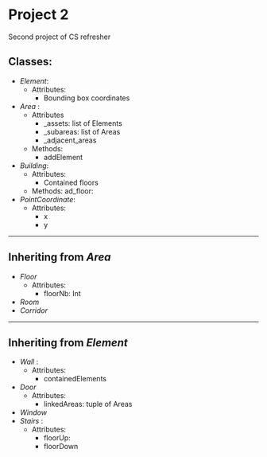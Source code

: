 # Project 2
Second project of CS refresher


## Classes:
- *Element*:
    - Attributes:
        - Bounding box coordinates
- *Area*  :
    - Attributes
        - _assets: list of Elements
        - _subareas: list of Areas
        - _adjacent_areas
    - Methods:
        - addElement
-  *Building*:
    - Attributes:
        - Contained floors
    - Methods: 
        ad_floor:
- *PointCoordinate*:
    - Attributes:
        - x
        - y
---
## Inheriting from *Area*
- *Floor* 
    - Attributes:
        - floorNb: Int
- *Room*
- *Corridor* 

---
## Inheriting from *Element*
-  *Wall*  :
    - Attributes:
        - containedElements
-  *Door* 
    - Attributes:
        - linkedAreas: tuple of Areas
-  *Window* 
-  *Stairs* :
    - Attributes:
        - floorUp:
        - floorDown
